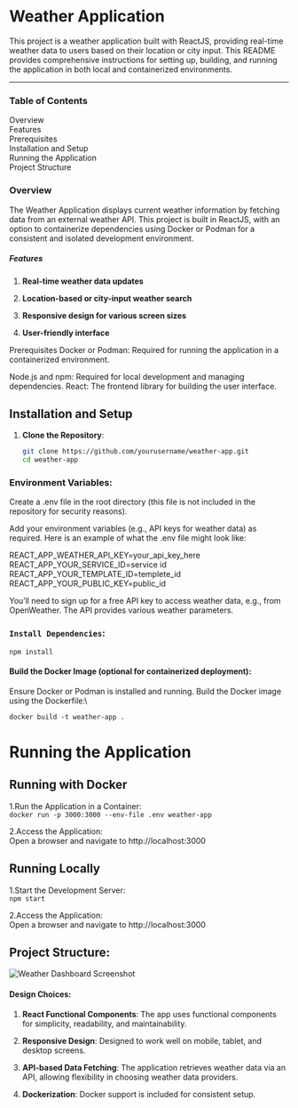 
# Weather Application
This project is a weather application built with ReactJS, providing real-time weather data to users based on their location or city input. This README provides comprehensive instructions for setting up, building, and running the application in both local and containerized environments.

---

### Table of Contents
Overview \
Features \
Prerequisites \
Installation and Setup \
Running the Application \
Project Structure




### Overview
The Weather Application displays current weather information by fetching data from an external weather API. This project is built in ReactJS, with an option to containerize dependencies using Docker or Podman for a consistent and isolated development environment.

##### Features

1. **Real-time weather data updates**

2. **Location-based or city-input weather search**

3. **Responsive design for various screen sizes**

4. **User-friendly interface**


Prerequisites
Docker or Podman: Required for running the application in a containerized environment.

Node.js and npm: Required for local development and managing dependencies.
React: The frontend library for building the user interface.


## Installation and Setup

1. **Clone the Repository**:
   ```bash
   git clone https://github.com/yourusername/weather-app.git
   cd weather-app

### Environment Variables:

Create a .env file in the root directory (this file is not included in the repository for security reasons).

Add your environment variables (e.g., API keys for weather data) as required. Here is an example of what the .env file might look like:

REACT_APP_WEATHER_API_KEY=your_api_key_here \
REACT_APP_YOUR_SERVICE_ID=service id \
REACT_APP_YOUR_TEMPLATE_ID=templete_id \
REACT_APP_YOUR_PUBLIC_KEY=public_id 

You’ll need to sign up for a free API key to access weather data, e.g., from OpenWeather. The API provides various weather parameters.

### `Install Dependencies`:
`npm install`

#### Build the Docker Image (optional for containerized deployment):
Ensure Docker or Podman is installed and running.
Build the Docker image using the Dockerfile:\

`docker build -t weather-app .`

# Running the Application
## Running with Docker

1.Run the Application in a Container: \
`docker run -p 3000:3000 --env-file .env weather-app`

2.Access the Application: \
 Open a browser and navigate to http://localhost:3000

## Running Locally
1.Start the Development Server: \
`npm start`

2.Access the Application: \
Open a browser and navigate to http://localhost:3000

## Project Structure:

![Weather Dashboard Screenshot](https://raw.githubusercontent.com/1css/Weather/main/public/images/project%20structure.JPG)





#### Design Choices:
1. **React Functional Components**: The app uses functional components for simplicity, readability, and maintainability.

2. **Responsive Design**: Designed to work well on mobile, tablet, and desktop screens.

3. **API-based Data Fetching**: The application retrieves weather data via an API, allowing flexibility in choosing weather data providers.

4. **Dockerization**: Docker support is included for consistent setup.






